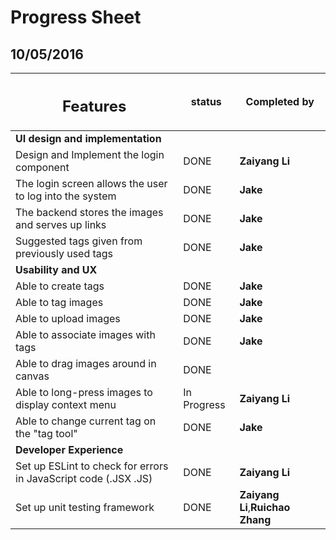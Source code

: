 Progress Sheet
============
10/05/2016
-------------

|<h2>Features</h2>|status|Completed by|
|----|-----|-----|
|**UI design and implementation**|
|Design and Implement the login component| DONE |**Zaiyang Li** |
|The login screen allows the user to log into the system|DONE|**Jake**|
|The backend stores the images and serves up links|DONE|**Jake**|
|Suggested tags given from previously used tags|DONE|**Jake**|
|**Usability and UX**|
|Able to create tags|DONE|**Jake**|
|Able to tag images|DONE|**Jake**|
|Able to upload images|DONE|**Jake**|
|Able to associate images with tags|DONE|**Jake**|
|Able to drag images around in canvas|DONE||
|Able to long-press images to display context menu|In Progress|**Zaiyang Li**|
|Able to change current tag on the "tag tool" |DONE|**Jake**|
|**Developer Experience**|
|Set up ESLint to check for errors in JavaScript code (.JSX .JS)|DONE|**Zaiyang Li**|
|Set up unit testing framework |DONE|**Zaiyang Li**,**Ruichao Zhang**|
